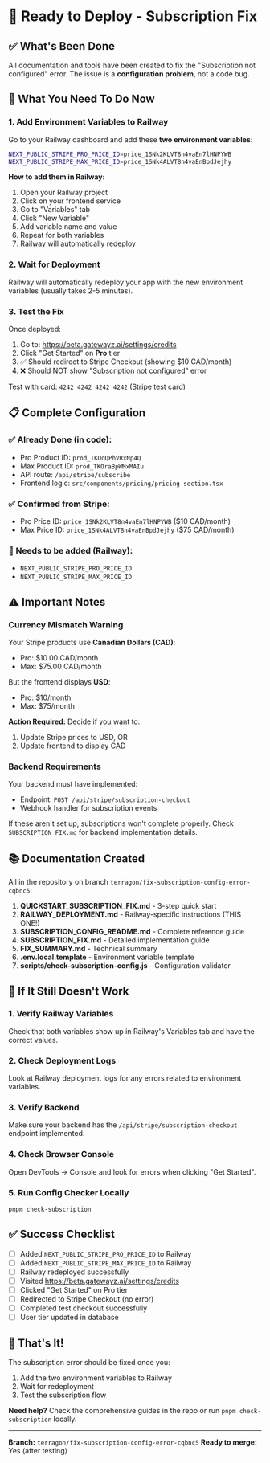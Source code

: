 # 🚀 Ready to Deploy - Subscription Fix

## ✅ What's Been Done

All documentation and tools have been created to fix the "Subscription not configured" error. The issue is a **configuration problem**, not a code bug.

## 🎯 What You Need To Do Now

### 1. Add Environment Variables to Railway

Go to your Railway dashboard and add these **two environment variables**:

```bash
NEXT_PUBLIC_STRIPE_PRO_PRICE_ID=price_1SNk2KLVT8n4vaEn7lHNPYWB
NEXT_PUBLIC_STRIPE_MAX_PRICE_ID=price_1SNk4ALVT8n4vaEnBpdJejhy
```

**How to add them in Railway:**
1. Open your Railway project
2. Click on your frontend service
3. Go to "Variables" tab
4. Click "New Variable"
5. Add variable name and value
6. Repeat for both variables
7. Railway will automatically redeploy

### 2. Wait for Deployment

Railway will automatically redeploy your app with the new environment variables (usually takes 2-5 minutes).

### 3. Test the Fix

Once deployed:
1. Go to: https://beta.gatewayz.ai/settings/credits
2. Click "Get Started" on **Pro** tier
3. ✅ Should redirect to Stripe Checkout (showing $10 CAD/month)
4. ❌ Should NOT show "Subscription not configured" error

Test with card: `4242 4242 4242 4242` (Stripe test card)

## 📋 Complete Configuration

### ✅ Already Done (in code):
- Pro Product ID: `prod_TKOqQPhVRxNp4Q`
- Max Product ID: `prod_TKOraBpWMxMAIu`
- API route: `/api/stripe/subscribe`
- Frontend logic: `src/components/pricing/pricing-section.tsx`

### ✅ Confirmed from Stripe:
- Pro Price ID: `price_1SNk2KLVT8n4vaEn7lHNPYWB` ($10 CAD/month)
- Max Price ID: `price_1SNk4ALVT8n4vaEnBpdJejhy` ($75 CAD/month)

### 🔧 Needs to be added (Railway):
- `NEXT_PUBLIC_STRIPE_PRO_PRICE_ID`
- `NEXT_PUBLIC_STRIPE_MAX_PRICE_ID`

## ⚠️ Important Notes

### Currency Mismatch Warning
Your Stripe products use **Canadian Dollars (CAD)**:
- Pro: $10.00 CAD/month
- Max: $75.00 CAD/month

But the frontend displays **USD**:
- Pro: $10/month
- Max: $75/month

**Action Required:** Decide if you want to:
1. Update Stripe prices to USD, OR
2. Update frontend to display CAD

### Backend Requirements
Your backend must have implemented:
- Endpoint: `POST /api/stripe/subscription-checkout`
- Webhook handler for subscription events

If these aren't set up, subscriptions won't complete properly. Check `SUBSCRIPTION_FIX.md` for backend implementation details.

## 📚 Documentation Created

All in the repository on branch `terragon/fix-subscription-config-error-cqbnc5`:

1. **QUICKSTART_SUBSCRIPTION_FIX.md** - 3-step quick start
2. **RAILWAY_DEPLOYMENT.md** - Railway-specific instructions (THIS ONE!)
3. **SUBSCRIPTION_CONFIG_README.md** - Complete reference guide
4. **SUBSCRIPTION_FIX.md** - Detailed implementation guide
5. **FIX_SUMMARY.md** - Technical summary
6. **.env.local.template** - Environment variable template
7. **scripts/check-subscription-config.js** - Configuration validator

## 🐛 If It Still Doesn't Work

### 1. Verify Railway Variables
Check that both variables show up in Railway's Variables tab and have the correct values.

### 2. Check Deployment Logs
Look at Railway deployment logs for any errors related to environment variables.

### 3. Verify Backend
Make sure your backend has the `/api/stripe/subscription-checkout` endpoint implemented.

### 4. Check Browser Console
Open DevTools → Console and look for errors when clicking "Get Started".

### 5. Run Config Checker Locally
```bash
pnpm check-subscription
```

## ✅ Success Checklist

- [ ] Added `NEXT_PUBLIC_STRIPE_PRO_PRICE_ID` to Railway
- [ ] Added `NEXT_PUBLIC_STRIPE_MAX_PRICE_ID` to Railway
- [ ] Railway redeployed successfully
- [ ] Visited https://beta.gatewayz.ai/settings/credits
- [ ] Clicked "Get Started" on Pro tier
- [ ] Redirected to Stripe Checkout (no error)
- [ ] Completed test checkout successfully
- [ ] User tier updated in database

## 🎉 That's It!

The subscription error should be fixed once you:
1. Add the two environment variables to Railway
2. Wait for redeployment
3. Test the subscription flow

**Need help?** Check the comprehensive guides in the repo or run `pnpm check-subscription` locally.

---

**Branch:** `terragon/fix-subscription-config-error-cqbnc5`
**Ready to merge:** Yes (after testing)
